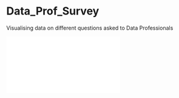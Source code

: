 # Data_Prof_Survey

Visualising data on different questions asked to Data Professionals 

![Dashboard]([http://url/to/img.png](https://github.com/ShreyashSanjay/Data_Prof_Survey/blob/main/Data_Professional_Survey.pdf)https://github.com/ShreyashSanjay/Data_Prof_Survey/blob/main/Data_Professional_Survey.pdf)
